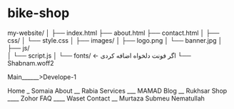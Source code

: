 # bike-shop


my-website/
│
├── index.html
├── about.html
├── contact.html
│
├── css/
│   └── style.css
│
├── images/
│   ├── logo.png
│   └── banner.jpg
│
├── js/       
│   └── script.js
│
└── fonts/    ← اگر فونت دلخواه اضافه کردی
    └── Shabnam.woff2



Main______>Develope-1




Home _ Somaia
About __ Rabia
Services ___ MAMAD
Blog __ Rukhsar
Shop ____ Zohor
FAQ  ____ Waset
Contact __ Murtaza
Submeu Nematullah